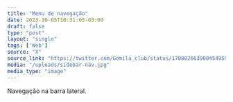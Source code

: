 ```yaml
---
title: "Menu de navegação"
date: 2023-10-05T10:31:05-03:00
draft: false
type: "post"
layout: "single"
tags: ['Web']
source: "X"
source_link: "https://twitter.com/Gomila_club/status/1708826639004549593"
media: "/uploads/sidebar-nav.jpg"
media_type: "image"
---
```


Navegação na barra lateral.